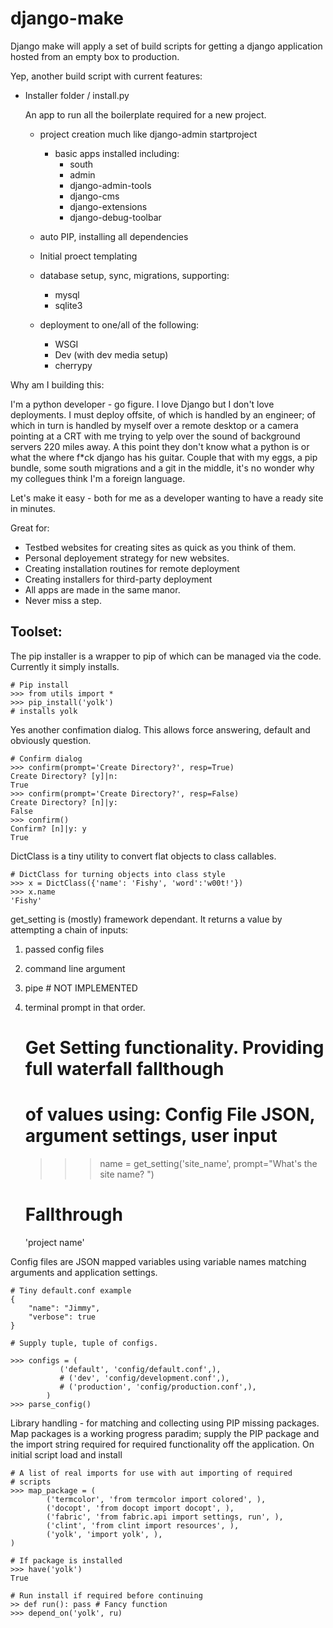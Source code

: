 django-make
===========

Django make will apply a set of build scripts for getting a django
application hosted from an empty box to production.

Yep, another build script with current features:

+ Installer folder / install.py
    
    An app to run all the boilerplate required for a new project.
    + project creation much like django-admin startproject
        + basic apps installed including:
            + south
            + admin
            + django-admin-tools
            + django-cms
            + django-extensions
            + django-debug-toolbar
            
    + auto PIP, installing all dependencies
    + Initial proect templating 
    + database setup, sync, migrations, supporting:
        + mysql
        + sqlite3 
        
    + deployment to one/all of the following:
        + WSGI
        + Dev (with dev media setup)
        + cherrypy
        
Why am I building this:

I'm a python developer - go figure. I love Django but I don't love 
deployments. I must deploy offsite, of which is handled by an engineer; of which in turn
is handled by myself over a remote desktop or a camera pointing 
at a CRT with me trying to yelp over the sound of background servers
220 miles away. A this point they don't know what a python is or what the 
where f*ck django has his guitar. Couple that with my eggs, a pip bundle, 
some south migrations and a git in the middle, it's no wonder why 
my collegues think I'm a foreign language. 

Let's make it easy - both for me as a developer wanting to have a 
ready site in minutes.

Great for:

+ Testbed websites for creating sites as quick as you think of them.
+ Personal deployement strategy for new websites.
+ Creating installation routines for remote deployment
+ Creating installers for third-party deployment
+ All apps are made in the same manor. 
+ Never miss a step. 

## Toolset:

The pip installer is a wrapper to pip of which can be managed via
the code. Currently it simply installs.

    # Pip install
    >>> from utils import *
    >>> pip_install('yolk')
    # installs yolk

Yes another confimation dialog. This allows force answering, default
and obviously question.
   
    # Confirm dialog
    >>> confirm(prompt='Create Directory?', resp=True)
    Create Directory? [y]|n: 
    True
    >>> confirm(prompt='Create Directory?', resp=False)
    Create Directory? [n]|y: 
    False
    >>> confirm()
    Confirm? [n]|y: y
    True

DictClass is a tiny utility to convert flat objects to class
callables.

    # DictClass for turning objects into class style
    >>> x = DictClass({'name': 'Fishy', 'word':'w00t!'})
    >>> x.name
    'Fishy'

get_setting is (mostly) framework dependant. It returns a value
by attempting a chain of inputs:
1. passed config files
2. command line argument
3. pipe # NOT IMPLEMENTED
4. terminal prompt
in that order.

    # Get Setting functionality. Providing full waterfall fallthough
    # of values using: Config File JSON, argument settings, user input
    >>> name = get_setting('site_name', prompt="What's the site name? ")
    # Fallthrough
    'project name'    
    
Config files are JSON mapped variables using variable names
matching arguments and application settings.
    
    
    # Tiny default.conf example
    {
        "name": "Jimmy",
        "verbose": true
    } 
    
    # Supply tuple, tuple of configs.
    
    >>> configs = (
               ('default', 'config/default.conf',),
               # ('dev', 'config/development.conf',),
               # ('production', 'config/production.conf',),
            )
    >>> parse_config()


Library handling - for matching and collecting using PIP missing 
packages.
Map packages is a working progress paradim; supply the PIP 
package and the import string required for required functionality
off the application.
On initial script load and install 

    # A list of real imports for use with aut importing of required
    # scripts
    >>> map_package = (
            ('termcolor', 'from termcolor import colored', ),
            ('docopt', 'from docopt import docopt', ),
            ('fabric', 'from fabric.api import settings, run', ),
            ('clint', 'from clint import resources', ),
            ('yolk', 'import yolk', ),
    )

    # If package is installed
    >>> have('yolk')
    True
    
    # Run install if required before continuing
    >> def run(): pass # Fancy function
    >>> depend_on('yolk', ru)
    
